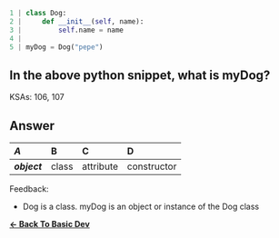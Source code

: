 ```python
1 | class Dog:
2 |     def __init__(self, name):
3 |         self.name = name 
4 |  
5 | myDog = Dog("pepe")
```

## In the above python snippet, what is myDog?

KSAs: 106, 107

## Answer
| ***A*** | B | C | D |
| :--- | :--- | :--- | :--- |
| ***object*** | class | attribute | constructor |


Feedback:

- Dog is a class.  myDog is an object or instance of the Dog class

[**<- Back To Basic Dev**](../../../Basic_Dev.md)

